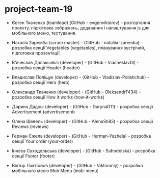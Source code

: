 # project-team-19

- Євген Ткаченко (teamlead) (GitHub - evgenviktorov) - розгортання проєкту,
  підготовка зображень, додавання і налаштування js для мобільного меню,
  тестування.

- Наталія Заремба (scrum master) - (GitHub - nataliia-zaremba) - розробка секції
  Vegetables (vegetables), планування зустрічей, підготовка презентації.

- Вʼячеслав Далакішвілі (developer) - (GitHub - ViacheslavDl) - розробка секції
  Header (header)

- Владислав Поліщук (developer) - (GitHub - Vladislav-Polishchuk) - розробка
  секції Hero (hero)

- Олександр Ткаченко (developer) - (GitHub - OleksandrT434) - розробка секції
  How it works (how-it-works)

- Дарина Дядюк (developer) - (GitHub - DarynaD11) - розробка секції
  Advertisement (advertisement)

- Олена Шевель (developer) - (GitHub - AlenaSh83) - розробка секції Reviews
  (reviews)

- Герман Єжела (developer) - (GitHub - Herman-Yezhela) - розробка секції Your
  order (your-order)

- Іннеса Суходольська (developer) - (GitHub - Suhodolska) - розробка секції
  Footer (footer)

- Віктор Локтіонов (developer) - (GitHub - Viktoronly) - розробка мобільного
  меню Mob Menu (mob-menu)
